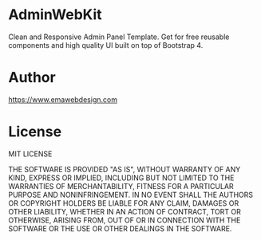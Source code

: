 # AdminWebKit

Clean and Responsive Admin Panel Template. Get for free reusable components and high quality UI built on top of Bootstrap 4.

# Author

https://www.emawebdesign.com

# License

MIT LICENSE

THE SOFTWARE IS PROVIDED "AS IS", WITHOUT WARRANTY OF ANY KIND, EXPRESS OR IMPLIED, INCLUDING BUT NOT LIMITED TO THE WARRANTIES OF MERCHANTABILITY, FITNESS FOR A PARTICULAR PURPOSE AND NONINFRINGEMENT. IN NO EVENT SHALL THE AUTHORS OR COPYRIGHT HOLDERS BE LIABLE FOR ANY CLAIM, DAMAGES OR OTHER LIABILITY, WHETHER IN AN ACTION OF CONTRACT, TORT OR OTHERWISE, ARISING FROM, OUT OF OR IN CONNECTION WITH THE SOFTWARE OR THE USE OR OTHER DEALINGS IN THE SOFTWARE.
